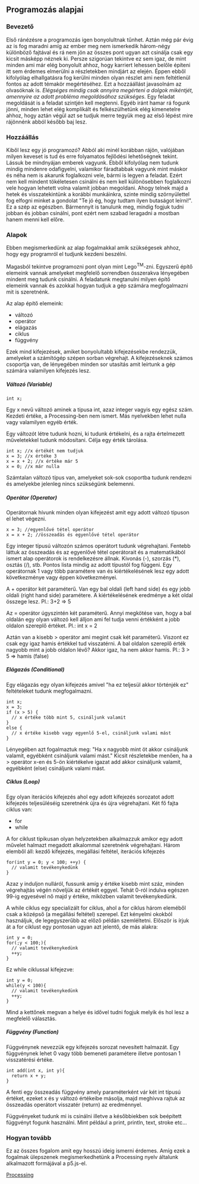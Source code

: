 ## Programozás alapjai

### Bevezető

Első ránézésre a programozás igen bonyolultnak tűnhet. Aztán még pár évig az is
fog maradni amíg az ember meg nem ismerkedik három-négy különböző fajtával és rá
nem jön az összes pont ugyan azt csinálja csak egy kicsit másképp néznek ki.
Persze szigorúan tekintve ez sem igaz, de mint minden ami már elég bonyolult ahhoz,
hogy karriert lehessen belőle építeni itt sem érdemes elmerülni a részletekben
mindjárt az elején. Éppen ebből kifolyólag elhallgatásra fog kerülni minden olyan
részlet ami nem feltétlenül fontos az adott témakör megértéséhez. Ezt a hozzáállást
javasolnám az olvasóknak is. *Elégséges mindig csak annyira megérteni a dolgok mikéntjét,
amennyire az adott probléma megoldásához szükséges.* Egy feladat megoldását is a feladat
szintjén kell megtenni. Egyéb iránt hamar rá fogunk jönni, minden lehet elég komplikált
és felkészülhetünk elég kimenetelre ahhoz, hogy aztán végül azt se tudjuk merre tegyük
meg az első lépést mire rájönnénk abból később baj lesz.

### Hozzáállás

Kiből lesz egy jó programozó? Abból aki minél korábban rájön, valójában
milyen keveset is tud és erre folyamatos fejlődési lehetőségnek tekint. Lássuk be
mindnyájan emberek vagyunk. Ebből kifolyólag nem tudunk
mindig mindenre odafigyelni, valamikor fáradtabbak vagyunk mint máskor és néha nem
is akarunk foglalkozni vele, bármi is legyen a feladat. Ezért nem kell mindent tökéletesen
csinálni és nem kell különösebben foglalkozni vele hogyan lehetett volna valamit jobban
megoldani. Ahogy telnek majd a hetek és visszatekintünk a korábbi munkáinkra, szinte
mindig szörnyülettel fog elfogni minket a gondolat "Te jó ég, hogy tudtam ilyen butaságot
leírni!". Ez a szép az egészben. Bármennyit is tanulunk meg, mindig fogjuk tudni
jobban és jobban csinálni, pont ezért nem szabad leragadni a mostban hanem menni kell előre.

### Alapok

Ebben megismerkedünk az alap fogalmakkal amik szükségesek ahhoz, hogy egy programról
el tudjunk kezdeni beszélni.

Magasból tekintve programozni pont olyan mint Lego<sup>TM</sup>-zni. Egyszerű építő elemeink
vannak amelyeket megfelelő sorrendben összerakva lényegében mindent meg tudunk csinálni.
A feladatunk megtanulni milyen építő elemeink vannak és azokkal hogyan tudjuk a gép számára
megfogalmazni mit is szeretnénk.

Az alap építő elemeink:
- változó
- operátor
- elágazás
- ciklus
- függvény

Ezek mind kifejezések, amiket bonyolultabb kifejezésekbe rendezzük, amelyeket a számítógép szépen
sorban végrehajt. A kifejezéseknek számos csoportja van, de lényegében minden sor utasítás
amit leírtunk a gép számára valamilyen kifejezés lesz.

##### Változó (Variable)
```Processing
int x;
```
Egy x nevű változó aminek a típusa int, azaz integer vagyis egy egész szám.
Kezdeti értéke, a Processing-ben nem ismert. Más nyelvekben lehet nulla vagy valamilyen
egyéb érték.

Egy változót létre tudunk hozni, ki tudunk értékelni, és a rajta értelmezett műveletekkel
tudunk módosítani. Célja egy érték tárolása.
```Processing
int x; //x értékét nem tudjuk
x = 3; //x értéke 3
x = x + 2; //x értéke már 5
x = 0; //x már nulla
```

Számtalan változó típus van, amelyeket sok-sok csoportba tudunk rendezni és amelyekbe
jelenleg nincs szükségünk belemenni.

##### Operátor (Operator)
Operátornak hívunk minden olyan kifejezést amit egy adott változó típuson el lehet végezni.
```Processing
x = 3; //egyenlővé tétel operátor
x = x + 2; //összeadás és egyenlővé tétel operátor
```

Egy integer típusú változón számos operátort tudunk végrehajtani. Fentebb láttuk az összeadás
és az egyenlővé tétel operátorait és a matematikából ismert alap operátorok is rendelkezésre
állnak. Kivonás (-), szorzás (\*), osztás (/), stb. Pontos lista mindig az adott típustól fog függeni.
Egy operátornak 1 vagy több paramétere van és kiértékelésének lesz egy adott következménye vagy éppen
következményei.

A + operátor két paraméterű. Van egy bal oldali (left hand side) és egy jobb oldali (right hand side)
paramétere. A kiértékelésének eredménye a két oldal összege lesz. Pl.: 3+2 => 5

Az = operátor úgyszintén két paraméterű. Annyi megkötése van, hogy a bal oldalán egy olyan változó
kell álljon ami fel tudja venni értékként a jobb oldalon szereplő értéket. Pl.: int x = 2

Aztán van a kisebb > operátor ami megint csak két paraméterű. Viszont ez csak egy igaz hamis
értékkel tud visszatérni. A bal oldalon szereplő érték nagyobb mint a jobb oldalon lévő? Akkor igaz, ha
nem akkor hamis. Pl.: 3 > 5 => hamis (false)

##### Elágazás (Conditional)
Egy elágazás egy olyan kifejezés amivel "ha ez teljesül akkor történjék ez" feltételeket
tudunk megfogalmazni.

```Processing
int x;
x = 3;
if (x > 5) {
  // x értéke több mint 5, csináljunk valamit
}
else {
  // x értéke kisebb vagy egyenlő 5-el, csináljunk valami mást
}
```
Lényegében azt fogalmaztuk meg: "Ha x nagyobb mint öt akkor csináljunk valamit,
egyébként csináljunk valami mást."
Kicsit részletekbe menően, ha a > operátor x-en és 5-ön kiértékelve igazat add akkor
csináljunk valamit, egyébként (else) csináljunk valami mást.

##### Ciklus (Loop)
Egy olyan iterációs kifejezés ahol egy adott kifejezés sorozatot adott kifejezés teljesüléséig
szeretnénk újra és újra végrehajtani.
Két fő fajta ciklus van:
- for
- while

A for ciklust tipikusan olyan helyzetekben alkalmazzuk amikor egy adott művelet
halmazt megadott alkalommal szeretnénk végrehajtani.
Három elemből áll: kezdő kifejezés, megállási feltétel, iterációs kifejezés
```Processing
for(int y = 0; y < 100; ++y) {
  // valamit tevékenykedünk
}
```
Azaz y induljon nulláról, fussunk amíg y értéke kisebb mint száz, minden végrehajtás
végén növeljük az értékét eggyel. Tehát 0-ról indulva egészen 99-ig egyesével nő majd
y értéke, miközben valamit tevékenykedünk.

A while ciklus egy specializált for ciklus, ahol a for ciklus három eleméből csak a középső
(a megállási feltétel) szerepel. Ezt kényelmi okokból használjuk, de legegyszerűbb az előző
példán szemléltetni. Először is írjuk át a for ciklust egy pontosan ugyan azt jelentő, de más
alakra:
```Processing
int y = 0;
for(;y < 100;){
  // valamit tevékenykedünk
  ++y;
}
```
Ez while ciklussal kifejezve:
```Processing
int y = 0;
while(y < 100){
  // valamit tevékenykedünk
  ++y;
}
```

Mind a kettőnek megvan a helye és idővel tudni fogjuk melyik és hol lesz a megfelelő választás.

##### Függvény (Function)

Függvénynek nevezzük egy kifejezés sorozat nevesített halmazát. Egy függvénynek lehet 0 vagy több
bemeneti paramétere illetve pontosan 1 visszatérési értéke.
```Processing
int add(int x, int y){
  return x + y;
}
```
A fenti egy összeadás függvény amely paraméterként vár két int típusú értéket, ezeket x és y
változó értékeibe másolja, majd meghívva rajtuk az összeadás operátort visszatér (return)
az eredménnyel.

Függvényeket tudunk mi is csinálni illetve a későbbiekben sok beépített függvényt
fogunk használni. Mint például a print, println, text, stroke etc...

### Hogyan tovább
Ez az összes fogalom amit egy hosszú ideig ismerni érdemes.
Amíg ezek a fogalmak ülepszenek megismerkedhetünk a Processing nyelv általunk
alkalmazott formájával a p5.js-el.

[Processing](2_processing.md)
